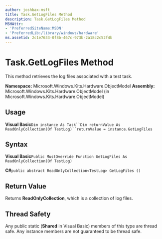 ```yaml
---
author: joshbax-msft
title: Task.GetLogFiles Method
description: Task.GetLogFiles Method
MSHAttr:
- 'PreferredSiteName:MSDN'
- 'PreferredLib:/library/windows/hardware'
ms.assetid: 2c1e7633-0f8b-467c-973b-2a18c2c52f4b
---
```


# Task.GetLogFiles Method


This method retrieves the log files associated with a test task.

**Namespace:** Microsoft.Windows.Kits.Hardware.ObjectModel **Assembly:** Microsoft.Windows.Kits.Hardware.ObjectModel (in Microsoft.Windows.Kits.Hardware.ObjectModel)

## Usage


**Visual Basic**`Dim instance As Task``Dim returnValue As ReadOnlyCollection(Of TestLog)``returnValue = instance.GetLogFiles`

## Syntax


**Visual Basic**`Public MustOverride Function GetLogFiles As ReadOnlyCollection(Of TestLog)`

**C#**`public abstract ReadOnlyCollection<TestLog> GetLogFiles ()`

## Return Value


Returns **ReadOnlyCollection**, which is a collection of log files.

## Thread Safety


Any public static (**Shared** in Visual Basic) members of this type are thread safe. Any instance members are not guaranteed to be thread safe.

 

 






